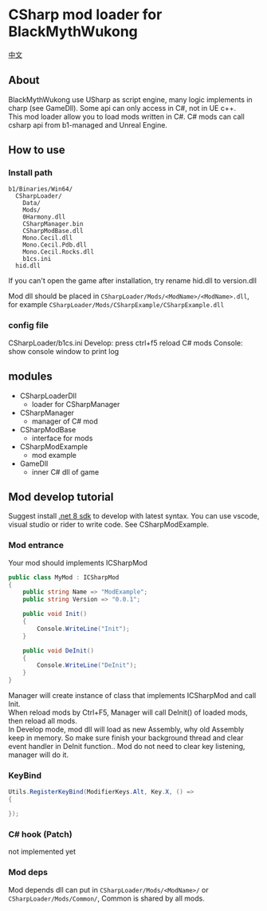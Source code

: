 # CSharp mod loader for BlackMythWukong

[中文](README.md)

## About

BlackMythWukong use USharp as script engine, many logic implements in charp (see GameDll). Some api can only access in C#, not in UE c++.  
This mod loader allow you to load mods written in C#. C# mods can call csharp api from b1-managed and Unreal Engine.  

## How to use

### Install path
```
b1/Binaries/Win64/
  CSharpLoader/
    Data/
    Mods/
    0Harmony.dll
    CSharpManager.bin
    CSharpModBase.dll
    Mono.Cecil.dll
    Mono.Cecil.Pdb.dll
    Mono.Cecil.Rocks.dll
    b1cs.ini
  hid.dll
```

If you can't open the game after installation, try rename hid.dll to version.dll

Mod dll should be placed in `CSharpLoader/Mods/<ModName>/<ModName>.dll`, for example `CSharpLoader/Mods/CSharpExample/CSharpExample.dll`

### config file
CSharpLoader/b1cs.ini
Develop: press ctrl+f5 reload C# mods
Console: show console window to print log

## modules

- CSharpLoaderDll
  - loader for CSharpManager
- CSharpManager
  - manager of C# mod
- CSharpModBase
  - interface for mods
- CSharpModExample
  - mod example
- GameDll
  - inner C# dll of game

## Mod develop tutorial

Suggest install [.net 8 sdk](https://dotnet.microsoft.com/) to develop with latest syntax.
You can use vscode, visual studio or rider to write code.
See CSharpModExample.

### Mod entrance

Your mod should implements ICSharpMod

```C#
public class MyMod : ICSharpMod
{
    public string Name => "ModExample";
    public string Version => "0.0.1";

    public void Init()
    {
        Console.WriteLine("Init");
    }

    public void DeInit()
    {
        Console.WriteLine("DeInit");
    }
}
```

Manager will create instance of class that implements ICSharpMod and call Init.  
When reload mods by Ctrl+F5, Manager will call DeInit() of loaded mods, then reload all mods.  
In Develop mode, mod dll will load as new Assembly, why old Assembly keep in memory. So make sure finish your background thread and clear event handler in DeInit function..
Mod do not need to clear key listening, manager will do it.


### KeyBind

```C#
Utils.RegisterKeyBind(ModifierKeys.Alt, Key.X, () =>
{

});
```

### C# hook (Patch)

not implemented yet

### Mod deps
Mod depends dll can put in `CSharpLoader/Mods/<ModName>/` or `CSharpLoader/Mods/Common/`, Common is shared by all mods.
